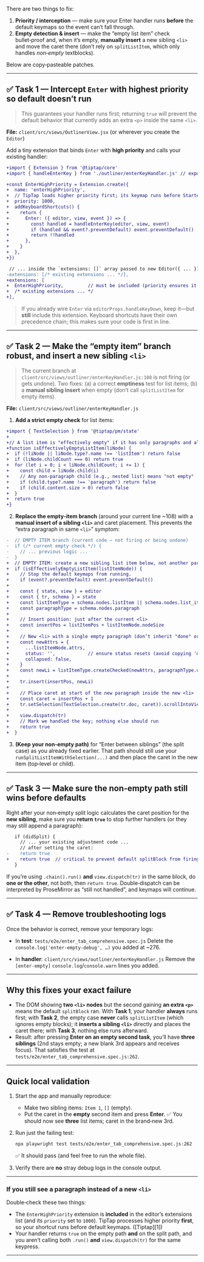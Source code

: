 There are two things to fix:

1. **Priority / interception** — make sure your Enter handler runs **before** the default keymaps so the event can’t fall through.
2. **Empty detection & insert** — make the “empty list item” check bullet‑proof and, when it’s empty, **manually insert** a new sibling `<li>` and move the caret there (don’t rely on `splitListItem`, which only handles *non‑empty* textblocks).

Below are copy‑pasteable patches.

---

## ✅ Task 1 — Intercept `Enter` with highest priority so default doesn’t run

> This guarantees your handler runs first; returning `true` will prevent the default behavior that currently adds an extra `<p>` inside the same `<li>`.

**File:** `client/src/views/OutlinerView.jsx` (or wherever you create the `Editor`)

Add a tiny extension that binds `Enter` with **high priority** and calls your existing handler:

```diff
+import { Extension } from '@tiptap/core'
+import { handleEnterKey } from './outliner/enterKeyHandler.js' // export your handler as named export

+const EnterHighPriority = Extension.create({
+  name: 'enterHighPriority',
+  // TipTap loads higher priority first; its keymap runs before StarterKit/hard-break/splitBlock
+  priority: 1000,
+  addKeyboardShortcuts() {
+    return {
+      Enter: ({ editor, view, event }) => {
+        const handled = handleEnterKey(editor, view, event)
+        if (handled && event?.preventDefault) event.preventDefault()
+        return !!handled
+      },
+    }
+  },
+})

 // ... inside the `extensions: []` array passed to new Editor({ ... })
-extensions: [/* existing extensions ... */],
+extensions: [
+  EnterHighPriority,         // must be included (priority ensures it runs first)
+  /* existing extensions ... */
+],
```

> If you already wire `Enter` via `editorProps.handleKeyDown`, keep it—but **still** include this extension. Keyboard shortcuts have their own precedence chain; this makes sure your code is first in line.

---

## ✅ Task 2 — Make the “empty item” branch robust, and insert a **new sibling `<li>`**

> The current branch at `client/src/views/outliner/enterKeyHandler.js:108` is not firing (or gets undone). Two fixes: (a) a correct **emptiness** test for list items; (b) a **manual sibling insert** when empty (don’t call `splitListItem` for empty items).

**File:** `client/src/views/outliner/enterKeyHandler.js`

1. **Add a strict empty check** for list items:

```diff
+import { TextSelection } from '@tiptap/pm/state'
+
+// A list item is "effectively empty" if it has only paragraphs and all of them are empty.
+function isEffectivelyEmptyListItem(liNode) {
+  if (!liNode || liNode.type?.name !== 'listItem') return false
+  if (liNode.childCount === 0) return true
+  for (let i = 0; i < liNode.childCount; i += 1) {
+    const child = liNode.child(i)
+    // Any non-paragraph child (e.g., nested list) means "not empty"
+    if (child.type?.name !== 'paragraph') return false
+    if (child.content.size > 0) return false
+  }
+  return true
+}
```

2. **Replace the empty‑item branch** (around your current line ~108) with a **manual insert of a sibling `<li>`** and caret placement. This prevents the “extra paragraph in same `<li>`” symptom:

```diff
-  // EMPTY ITEM branch (current code – not firing or being undone)
-  if (/* current empty check */) {
-    // ... previous logic ...
-  }
+  // EMPTY ITEM: create a new sibling list item below, not another paragraph in the same <li>.
+  if (isEffectivelyEmptyListItem(listItemNode)) {
+    // Stop the default keymaps from running.
+    if (event?.preventDefault) event.preventDefault()
+
+    const { state, view } = editor
+    const { tr, schema } = state
+    const listItemType = schema.nodes.listItem || schema.nodes.list_item
+    const paragraphType = schema.nodes.paragraph
+
+    // Insert position: just after the current <li>
+    const insertPos = listItemPos + listItemNode.nodeSize
+
+    // New <li> with a single empty paragraph (don’t inherit "done" or "collapsed" states)
+    const newAttrs = {
+      ...listItemNode.attrs,
+      status: '',            // ensure status resets (avoid copying 'done')
+      collapsed: false,
+    }
+    const newLi = listItemType.createChecked(newAttrs, paragraphType.createChecked())
+
+    tr.insert(insertPos, newLi)
+
+    // Place caret at start of the new paragraph inside the new <li>
+    const caret = insertPos + 1
+    tr.setSelection(TextSelection.create(tr.doc, caret)).scrollIntoView()
+
+    view.dispatch(tr)
+    // Mark we handled the key; nothing else should run
+    return true
+  }
```

3. **(Keep your non‑empty path)** for “Enter between siblings” (the split case) as you already fixed earlier. That path should still use your `runSplitListItemWithSelection(...)` and then place the caret in the new item (top‑level or child).

---

## ✅ Task 3 — Make sure the non‑empty path still wins before defaults

Right after your non‑empty split logic calculates the caret position for the **new sibling**, make sure you **return `true`** to stop further handlers (or they may still append a paragraph):

```diff
   if (didSplit) {
     // ... your existing adjustment code ...
     // after setting the caret:
-    return true
+    return true  // critical to prevent default splitBlock from firing afterwards
   }
```

If you’re using `.chain().run()` **and** `view.dispatch(tr)` in the same block, do **one or the other**, not both, then `return true`. Double‑dispatch can be interpreted by ProseMirror as “still not handled”, and keymaps will continue.

---

## ✅ Task 4 — Remove troubleshooting logs

Once the behavior is correct, remove your temporary logs:

* In **test**: `tests/e2e/enter_tab_comprehensive.spec.js`
  Delete the `console.log('enter-empty-debug', …)` you added at ~276.

* In **handler**: `client/src/views/outliner/enterKeyHandler.js`
  Remove the `[enter-empty]` `console.log`/`console.warn` lines you added.

---

## Why this fixes your exact failure

* The DOM showing **two `<li>` nodes** but the second gaining **an extra `<p>`** means the default `splitBlock` ran. With **Task 1**, your handler **always** runs first; with **Task 2**, the empty case **never** calls `splitListItem` (which ignores empty blocks); it **inserts a sibling `<li>`** directly and places the caret there; with **Task 3**, nothing else runs afterward.
* Result: after pressing **Enter on an empty second task**, you’ll have **three siblings** (2nd stays empty; a new blank 3rd appears and receives focus). That satisfies the test at `tests/e2e/enter_tab_comprehensive.spec.js:262`.

---

## Quick local validation

1. Start the app and manually reproduce:

    * Make two sibling items: `Item 1`, `[]` (empty).
    * Put the caret in the **empty** second item and press **Enter**.
      ✅ You should now see **three** list items; caret in the brand‑new 3rd.
2. Run just the failing test:

   ```bash
   npx playwright test tests/e2e/enter_tab_comprehensive.spec.js:262
   ```

   ✅ It should pass (and feel free to run the whole file).
3. Verify there are **no** stray debug logs in the console output.

---

### If you still see a paragraph instead of a new `<li>`

Double‑check these two things:

* The `EnterHighPriority` extension is **included** in the editor’s extensions list (and its `priority` set to `1000`). TipTap processes higher priority **first**, so your shortcut runs before default keymaps. ([Tiptap][1])
* Your handler returns `true` on the empty path **and** on the split path, and you aren’t calling both `.run()` **and** `view.dispatch(tr)` for the same keypress.

---
